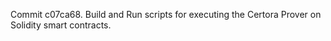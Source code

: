 Commit c07ca68.                    Build and Run scripts for executing the Certora Prover on Solidity smart contracts.